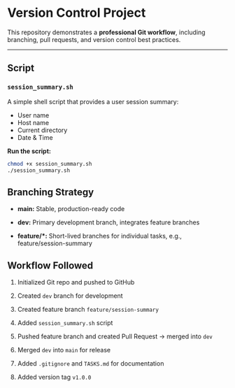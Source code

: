 # Version Control Project

This repository demonstrates a **professional Git workflow**, including branching, pull requests, and version control best practices.

---

## Script
### `session_summary.sh`
A simple shell script that provides a user session summary:

- User name
- Host name
- Current directory
- Date & Time

**Run the script:**
```bash
chmod +x session_summary.sh
./session_summary.sh
```
## Branching Strategy

- **main:** Stable, production-ready code

- **dev:** Primary development branch, integrates feature branches

- **feature/*:** Short-lived branches for individual tasks, e.g., feature/session-summary

## Workflow Followed

1. Initialized Git repo and pushed to GitHub

2. Created `dev` branch for development

3. Created feature branch `feature/session-summary`

4. Added `session_summary.sh` script

5. Pushed feature branch and created Pull Request → merged into `dev`

6. Merged `dev` into `main` for release

7. Added `.gitignore` and `TASKS.md` for documentation

8. Added version tag `v1.0.0`
